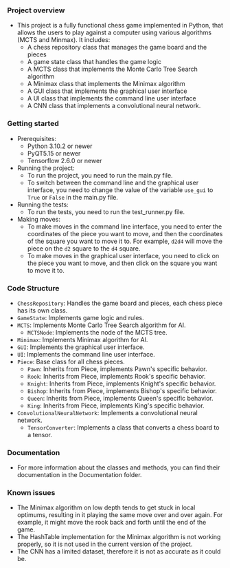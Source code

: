 ### Project overview
- This project is a fully functional chess game implemented in Python, that allows the users to play against a computer using various algorithms (MCTS and Minmax). It includes:
  - A chess repository class that manages the game board and the pieces
  - A game state class that handles the game logic
  - A MCTS class that implements the Monte Carlo Tree Search algorithm
  - A Minimax class that implements the Minimax algorithm
  - A GUI class that implements the graphical user interface
  - A UI class that implements the command line user interface
  - A CNN class that implements a convolutional neural network.
  
### Getting started
- Prerequisites:
  - Python 3.10.2 or newer
  - PyQT5.15 or newer
  - Tensorflow 2.6.0 or newer
- Running the project:
  - To run the project, you need to run the main.py file.
  - To switch between the command line and the graphical user interface, you need to change the value of the variable `use_gui` to `True` or `False` in the main.py file.
- Running the tests:
  - To run the tests, you need to run the test_runner.py file.
- Making moves:
  - To make moves in the command line interface, you need to enter the coordinates of the piece you want to move, and then the coordinates of the square you want to move it to.  For example, `d2d4` will move the piece on the `d2` square to the `d4` square.
  - To make moves in the graphical user interface, you need to click on the piece you want to move, and then click on the square you want to move it to.

### Code Structure
- `ChessRepository`: Handles the game board and pieces, each chess piece has its own class.
- `GameState`: Implements game logic and rules.
- `MCTS`: Implements Monte Carlo Tree Search algorithm for AI.
  - `MCTSNode`: Implements the node of the MCTS tree.
- `Minimax`: Implements Minimax algorithm for AI.
- `GUI`: Implements the graphical user interface.
- `UI`: Implements the command line user interface.
- `Piece`: Base class for all chess pieces.
  - `Pawn`: Inherits from Piece, implements Pawn's specific behavior.
  - `Rook`: Inherits from Piece, implements Rook's specific behavior.
  - `Knight`: Inherits from Piece, implements Knight's specific behavior.
  - `Bishop`: Inherits from Piece, implements Bishop's specific behavior.
  - `Queen`: Inherits from Piece, implements Queen's specific behavior.
  - `King`: Inherits from Piece, implements King's specific behavior.
- `ConvolutionalNeuralNetwork`: Implements a convolutional neural network.
  - `TensorConverter`: Implements a class that converts a chess board to a tensor.

### Documentation
- For more information about the classes and methods, you can find their documentation in the Documentation folder.

### Known issues
- The Minimax algorithm on low depth tends to get stuck in local optimums, resulting in it playing the same move over and over again. For example, it might move the rook back and forth until the end of the game.
- The HashTable implementation for the Minimax algorithm is not working properly, so it is not used in the current version of the project.
- The CNN has a limited dataset, therefore it is not as accurate as it could be.